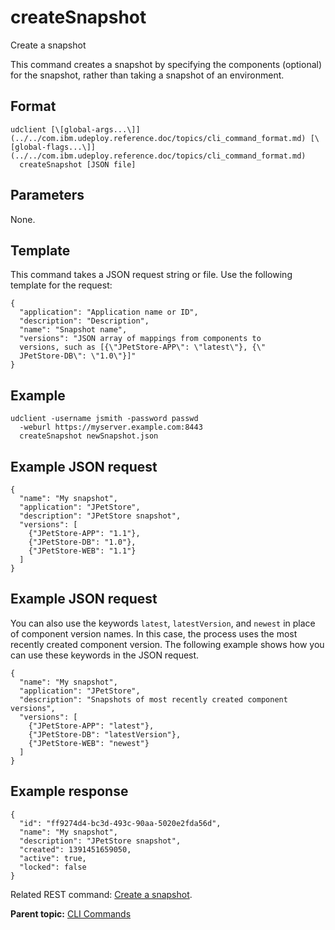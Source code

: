 # createSnapshot

Create a snapshot

This command creates a snapshot by specifying the components \(optional\) for the snapshot, rather than taking a snapshot of an environment.

## Format

```
udclient [\[global-args...\]](../../com.ibm.udeploy.reference.doc/topics/cli_command_format.md) [\[global-flags...\]](../../com.ibm.udeploy.reference.doc/topics/cli_command_format.md)
  createSnapshot [JSON file]
```

## Parameters

None.

## Template

This command takes a JSON request string or file. Use the following template for the request:

```
{
  "application": "Application name or ID",
  "description": "Description",
  "name": "Snapshot name",
  "versions": "JSON array of mappings from components to 
  versions, such as [{\"JPetStore-APP\": \"latest\"}, {\"
  JPetStore-DB\": \"1.0\"}]"
}

```

## Example

```
udclient -username jsmith -password passwd 
  -weburl https://myserver.example.com:8443
  createSnapshot newSnapshot.json

```

## Example JSON request

```
{
  "name": "My snapshot",
  "application": "JPetStore",
  "description": "JPetStore snapshot",
  "versions": [
    {"JPetStore-APP": "1.1"}, 
    {"JPetStore-DB": "1.0"}, 
    {"JPetStore-WEB": "1.1"}
  ]
}
```

## Example JSON request

You can also use the keywords `latest`, `latestVersion`, and `newest` in place of component version names. In this case, the process uses the most recently created component version. The following example shows how you can use these keywords in the JSON request.

```
{
  "name": "My snapshot",
  "application": "JPetStore",
  "description": "Snapshots of most recently created component versions",
  "versions": [
    {"JPetStore-APP": "latest"}, 
    {"JPetStore-DB": "latestVersion"}, 
    {"JPetStore-WEB": "newest"}
  ]
}
```

## Example response

```
{
  "id": "ff9274d4-bc3d-493c-90aa-5020e2fda56d",
  "name": "My snapshot",
  "description": "JPetStore snapshot",
  "created": 1391451659050,
  "active": true,
  "locked": false
}
```

Related REST command: [Create a snapshot](rest_cli_snapshot_createsnapshot_put.md).

**Parent topic:** [CLI Commands](../../com.ibm.udeploy.reference.doc/topics/cli_commands.md)

